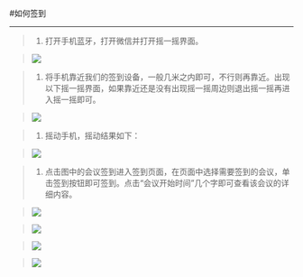 #如何签到

----

>1.  打开手机蓝牙，打开微信并打开摇一摇界面。

>  ![](/assets/weixin/yao2.png)

>1.  将手机靠近我们的签到设备，一般几米之内即可，不行则再靠近。出现以下摇一摇界面，如果靠近还是没有出现摇一摇周边则退出摇一摇再进入摇一摇即可。

>![](/assets/weixin/yao3.png)

>1.  摇动手机，摇动结果如下：

>  ![](/assets/weixin/yao.png)

>1.  点击图中的会议签到进入签到页面，在页面中选择需要签到的会议，单击签到按钮即可签到。点击“会议开始时间”几个字即可查看该会议的详细内容。

>  ![](/assets/weixin/q1.png)

> ![](/assets/weixin/q2.png)

> ![](/assets/weixin/q3.png)

> ![](/assets/weixin/q4.png)

